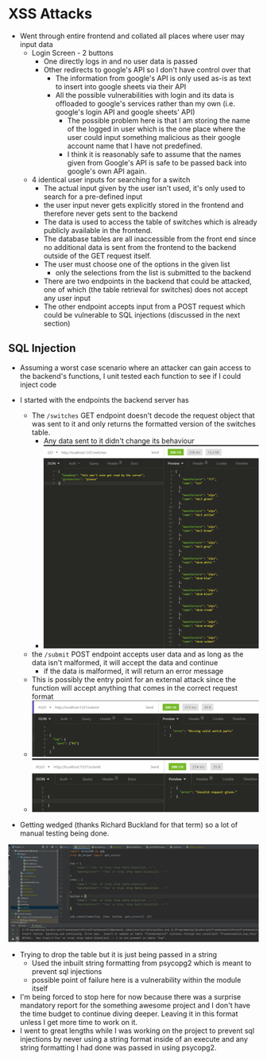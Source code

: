 # XSS Attacks

- Went through entire frontend and collated all places where user may input data
  - Login Screen - 2 buttons
    - One directly logs in and no user data is passed
    - Other redirects to google's API so I don't have control over that
      - The information from google's API is only used as-is as text to insert into google sheets via their API
      - All the possible vulnerabilities with login and its data is offloaded to google's services rather than my own (i.e. google's login API and google sheets' API)
        - The possible problem here is that I am storing the name of the logged in user which is the one place where the user could input something malicious as their google account name that I have not predefined.
        - I think it is reasonably safe to assume that the names given from Google's API is safe to be passed back into google's own API again.
  - 4 identical user inputs for searching for a switch
    -  The actual input given by the user isn't used, it's only used to search for a pre-defined input
      - the user input never gets explicitly stored in the frontend and therefore never gets sent to the backend
      - The data is used to access the table of switches which is already publicly available in the frontend. 
      - The database tables are all inaccessible from the front end since no additional data is sent from the frontend to the backend outside of the GET request itself.
      - The user must choose one of the options in the given list
        - only the selections from the list is submitted to the backend
    - There are two endpoints in the backend that could be attacked, one of which (the table retrieval for switches) does not accept any user input
    -  The other endpoint accepts input from a POST request which could be vulnerable to SQL injections (discussed in the next section)



## SQL Injection

- Assuming a worst case scenario where an attacker can gain access to the backend's functions, I unit tested each function to see if I could inject code

- I started with the endpoints the backend server has
  - The `/switches` GET endpoint doesn't decode the request object that was sent to it and only returns the formatted version of the switches table.
    - Any data sent to it didn't change its behaviour
    - <img src="security report.assets/image-20210408174339591.png" alt="image-20210408174339591" style="zoom:80%;" />
  - the `/submit` POST endpoint accepts user data and as long as the data isn't malformed, it will accept the data and continue
    - if the data is malformed, it will return an error message
  - This is possibly the entry point for an external attack since the function will accept anything that comes in the correct request format
  - <img src="security report.assets/image-20210408174355747.png" alt="image-20210408174355747" style="zoom:80%;" />
  - <img src="security report.assets/image-20210408174404700.png" alt="image-20210408174404700" style="zoom:80%;" />

- Getting wedged (thanks Richard Buckland for that term) so a lot of manual testing being done.

<img src="security report.assets/image-20210408175423883.png" alt="image-20210408175423883" style="zoom:80%;" />

- Trying to drop the table but it is just being passed in a string
  - Used the inbuilt string formatting from psycopg2 which is meant to prevent sql injections
  - possible point of failure here is a vulnerability within the module itself
- I'm being forced to stop here for now because there was a surprise mandatory report for the something awesome project and I don't have the time budget to continue diving deeper. Leaving it in this format unless I get more time to work on it.
- I went to great lengths while I was working on the project to prevent sql injections by never using a string format inside of an execute and any string formatting I had done was passed in using psycopg2.

